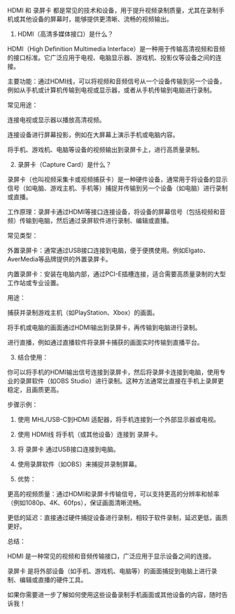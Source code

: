 HDMI 和 录屏卡 都是常见的技术和设备，用于提升视频录制质量，尤其在录制手机或其他设备的屏幕时，能够提供更清晰、流畅的视频输出。

1. HDMI（高清多媒体接口）是什么？

HDMI（High Definition Multimedia Interface）是一种用于传输高清视频和音频的接口标准。它广泛应用于电视、电脑显示器、游戏机、投影仪等设备之间的连接。

主要功能：通过HDMI线，可以将视频和音频信号从一个设备传输到另一个设备，例如从手机或计算机传输到电视或显示器，或者从手机传输到电脑进行录制。

常见用途：

连接电视或显示器以播放高清视频。

连接设备进行屏幕投影，例如在大屏幕上演示手机或电脑内容。

将手机、游戏机、电脑等设备的视频输出到录屏卡上，进行高质量录制。



2. 录屏卡（Capture Card）是什么？

录屏卡（也叫视频采集卡或视频捕获卡）是一种硬件设备，通常用于将设备的显示信号（如电脑、游戏主机、手机等）捕捉并传输到另一个设备（如电脑）进行录制或直播。

工作原理：录屏卡通过HDMI等接口连接设备，将设备的屏幕信号（包括视频和音频）传输到电脑，然后通过录屏软件进行录制、编辑或直播。

常见类型：

外置录屏卡：通常通过USB接口连接到电脑，便于便携使用。例如Elgato、AverMedia等品牌提供的外置录屏卡。

内置录屏卡：安装在电脑内部，通过PCI-E插槽连接，适合需要高质量录制的大型工作站或专业设置。


用途：

捕获并录制游戏主机（如PlayStation、Xbox）的画面。

将手机或电脑的画面通过HDMI输出到录屏卡，再传输到电脑进行录制。

进行直播，例如通过直播软件将录屏卡捕获的画面实时传输到直播平台。



3. 结合使用：

你可以将手机的HDMI输出信号连接到录屏卡，然后将录屏卡连接到电脑，使用专业的录屏软件（如OBS Studio）进行录制。这种方法通常比直接在手机上录屏更稳定，且画质更高。

步骤示例：

1. 使用 MHL/USB-C到HDMI 适配器，将手机连接到一个外部显示器或电视。


2. 使用 HDMI线 将手机（或其他设备）连接到 录屏卡。


3. 将 录屏卡 通过USB接口连接到电脑。


4. 使用录屏软件（如OBS）来捕捉并录制屏幕。




4. 优势：

更高的视频质量：通过HDMI和录屏卡传输信号，可以支持更高的分辨率和帧率（例如1080p、4K、60fps），保证画面清晰流畅。

更低的延迟：直接通过硬件捕捉设备进行录制，相较于软件录制，延迟更低，画质更好。


总结：

HDMI 是一种常见的视频和音频传输接口，广泛应用于显示设备之间的连接。

录屏卡 是将外部设备（如手机、游戏机、电脑等）的画面捕捉到电脑上进行录制、编辑或直播的硬件工具。


如果你需要进一步了解如何使用这些设备录制手机画面或其他设备的内容，随时告诉我！







